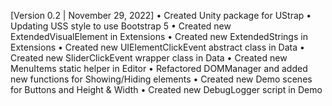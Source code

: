 [Version 0.2 | November 29, 2022]
• Created Unity package for UStrap
• Updating USS style to use Bootstrap 5
• Created new ExtendedVisualElement in Extensions
• Created new ExtendedStrings in Extensions
• Created new UIElementClickEvent abstract class in Data
• Created new SliderClickEvent wrapper class in Data
• Created new MenuItems static helper in Editor
• Refactored DOMManager and added new functions for Showing/Hiding elements
• Created new Demo scenes for Buttons and Height & Width
• Created new DebugLogger script in Demo